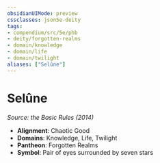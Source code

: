 ```yaml
---
obsidianUIMode: preview
cssclasses: json5e-deity
tags:
- compendium/src/5e/phb
- deity/forgotten-realms
- domain/knowledge
- domain/life
- domain/twilight
aliases: ["Selûne"]
---
```

# Selûne
*Source: the Basic Rules (2014)* 

- **Alignment**: Chaotic Good
- **Domains**: Knowledge, Life, Twilight
- **Pantheon**: Forgotten Realms
- **Symbol**: Pair of eyes surrounded by seven stars